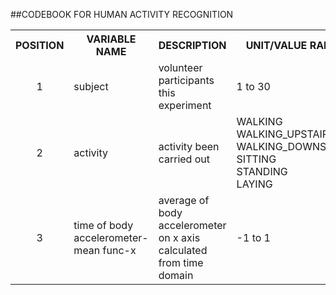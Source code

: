 ##CODEBOOK FOR HUMAN ACTIVITY RECOGNITION


<table width="100%">
<tr>
<th>POSITION</th>
<th>VARIABLE NAME</th>
<th>DESCRIPTION</th>
<th>UNIT/VALUE RANGE</th>
</tr>
<tr>
<td align="center">1</td>
<td>subject</td>
<td>volunteer participants this experiment</td>
<td>1 to 30</td>
</tr>
<tr>
<td align="center">2</td>
<td>activity</td>
<td>activity been carried out</td>
<td>
WALKING<br/>
WALKING_UPSTAIRS<br/>
WALKING_DOWNSTAIRS<br/>
SITTING<br/>
STANDING<br/>
LAYING<br/>
</td>
</tr>
<tr>
<td align="center">3</td>
<td>time of body accelerometer-mean func-x</td>
<td>average of body accelerometer on x axis calculated from time domain</td>
<td>-1 to 1</td>
</tr>
</table>


